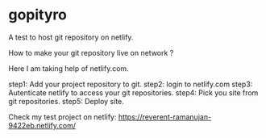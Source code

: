 # gopityro
A test to host git repository on netlify.

How to make your git repository live on network ?

Here I am taking help of netlify.com.

step1: Add your project repository to git.
step2: login to netlify.com
step3: Autenticate netlify to access your git repositories.
step4: Pick you site from git repositories.
step5: Deploy site.

Check my test project on netlify: https://reverent-ramanujan-9422eb.netlify.com/

